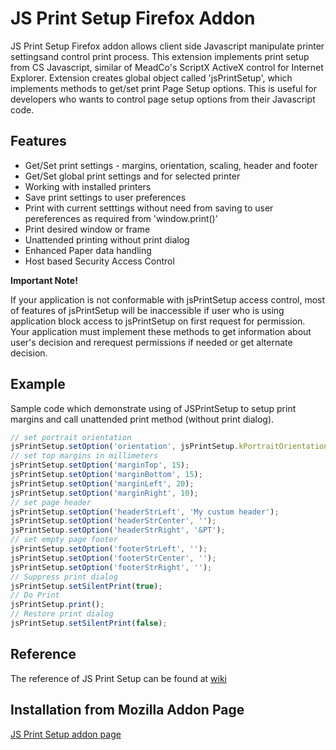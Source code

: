 # JS Print Setup Firefox Addon

JS Print Setup Firefox addon allows client side Javascript manipulate printer settingsand control print process. 
This extension implements print setup from CS Javascript, similar of MeadCo's ScriptX ActiveX control for Internet Explorer.
Extension creates global object called 'jsPrintSetup', which implements methods to get/set print Page Setup options. This is useful for developers who wants to control page setup options from their Javascript code.

## Features

* Get/Set print settings - margins, orientation, scaling, header and footer
* Get/Set global print settings and for selected printer
* Working with installed printers
* Save print settings to user preferences
* Print with current setttings without need from saving to user pereferences as required from 'window.print()'
* Print desired window or frame
* Unattended printing without print dialog
* Enhanced Paper data handling
* Host based Security Access Control

**Important Note!**

If your application is not conformable with jsPrintSetup access control, most of features of jsPrintSetup will be inaccessible if user who is using application block access to jsPrintSetup on first request for permission.
Your application must implement these methods to get information about user's decision and rerequest permissions if needed or get alternate decision.

## Example

Sample code which demonstrate using of JSPrintSetup to setup print margins and call unattended print method (without print dialog).

```javascript
// set portrait orientation
jsPrintSetup.setOption('orientation', jsPrintSetup.kPortraitOrientation);
// set top margins in millimeters
jsPrintSetup.setOption('marginTop', 15);
jsPrintSetup.setOption('marginBottom', 15);
jsPrintSetup.setOption('marginLeft', 20);
jsPrintSetup.setOption('marginRight', 10);
// set page header
jsPrintSetup.setOption('headerStrLeft', 'My custom header');
jsPrintSetup.setOption('headerStrCenter', '');
jsPrintSetup.setOption('headerStrRight', '&PT');
// set empty page footer
jsPrintSetup.setOption('footerStrLeft', '');
jsPrintSetup.setOption('footerStrCenter', '');
jsPrintSetup.setOption('footerStrRight', '');
// Suppress print dialog
jsPrintSetup.setSilentPrint(true);
// Do Print
jsPrintSetup.print();
// Restore print dialog
jsPrintSetup.setSilentPrint(false);
```

## Reference

The reference of JS Print Setup can be found at [wiki](https://github.com/edabg/jsprintsetup/wiki)

## Installation from Mozilla Addon Page

[JS Print Setup addon page](https://addons.mozilla.org/en-US/firefox/addon/js-print-setup/)
